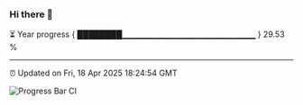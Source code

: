 ### Hi there 👋

⏳ Year progress { ████████▁▁▁▁▁▁▁▁▁▁▁▁▁▁▁▁▁▁▁▁▁▁ } 29.53 %

---

⏰ Updated on Fri, 18 Apr 2025 18:24:54 GMT

![Progress Bar CI](https://github.com/liununu/liununu/workflows/Progress%20Bar%20CI/badge.svg)
